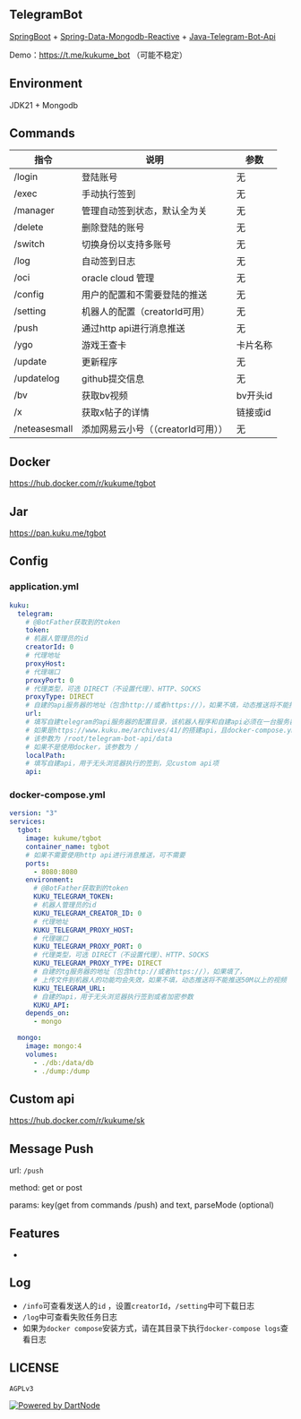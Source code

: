 ## TelegramBot

[SpringBoot](https://spring.io/projects/spring-boot) + [Spring-Data-Mongodb-Reactive](https://spring.io/projects/spring-data-mongodb) + [Java-Telegram-Bot-Api](https://github.com/pengrad/java-telegram-bot-api)

Demo：https://t.me/kukume_bot （可能不稳定）

## Environment

JDK21 + Mongodb

## Commands

| 指令            | 说明                     | 参数     |
|---------------|------------------------|--------|
| /login        | 登陆账号                   | 无      |
| /exec         | 手动执行签到                 | 无      |
| /manager      | 管理自动签到状态，默认全为关         | 无      |
| /delete       | 删除登陆的账号                | 无      |
| /switch       | 切换身份以支持多账号             | 无      |
| /log          | 自动签到日志                 | 无      |
| /oci          | oracle cloud 管理        | 无      |
| /config       | 用户的配置和不需要登陆的推送         | 无      |
| /setting      | 机器人的配置（creatorId可用）    | 无      |
| /push         | 通过http api进行消息推送       | 无      |
| /ygo          | 游戏王查卡                  | 卡片名称   |
| /update       | 更新程序                   | 无      |
| /updatelog    | github提交信息             | 无      |
| /bv           | 获取bv视频                 | bv开头id |
| /x            | 获取x帖子的详情               | 链接或id  |
| /neteasesmall | 添加网易云小号（（creatorId可用）） | 无      |

## Docker

https://hub.docker.com/r/kukume/tgbot

## Jar

https://pan.kuku.me/tgbot

## Config

### application.yml

```yaml
kuku:
  telegram:
    # @BotFather获取到的token
    token:
    # 机器人管理员的id
    creatorId: 0
    # 代理地址
    proxyHost:
    # 代理端口
    proxyPort: 0
    # 代理类型，可选 DIRECT（不设置代理）、HTTP、SOCKS
    proxyType: DIRECT
    # 自建的api服务器的地址（包含http://或者https://），如果不填，动态推送将不能推送50M以上的视频
    url:
    # 填写自建telegram的api服务器的配置目录，该机器人程序和自建api必须在一台服务器上
    # 如果是https://www.kuku.me/archives/41/的搭建api，且docker-compose.yml在/root/telegram-bot-api目录下
    # 该参数为 /root/telegram-bot-api/data
    # 如果不是使用docker，该参数为 /
    localPath:
    # 填写自建api，用于无头浏览器执行的签到，见custom api项
    api:
```

### docker-compose.yml

```yaml
version: "3"
services:
  tgbot:
    image: kukume/tgbot
    container_name: tgbot
    # 如果不需要使用http api进行消息推送，可不需要
    ports: 
      - 8080:8080
    environment:
      # @BotFather获取到的token
      KUKU_TELEGRAM_TOKEN: 
      # 机器人管理员的id
      KUKU_TELEGRAM_CREATOR_ID: 0
      # 代理地址
      KUKU_TELEGRAM_PROXY_HOST:
      # 代理端口
      KUKU_TELEGRAM_PROXY_PORT: 0
      # 代理类型，可选 DIRECT（不设置代理）、HTTP、SOCKS
      KUKU_TELEGRAM_PROXY_TYPE: DIRECT
      # 自建的tg服务器的地址（包含http://或者https://），如果填了，
      # 上传文件到机器人的功能均会失效，如果不填，动态推送将不能推送50M以上的视频
      KUKU_TELEGRAM_URL:
      # 自建的api，用于无头浏览器执行签到或者加密参数
      KUKU_API:
    depends_on:
      - mongo

  mongo:
    image: mongo:4
    volumes:
      - ./db:/data/db
      - ./dump:/dump
```

## Custom api

https://hub.docker.com/r/kukume/sk

## Message Push

url: `/push`

method: get or post

params: key(get from commands /push) and text, parseMode (optional)

## Features

* 

## Log

* `/info`可查看发送人的`id` ，设置`creatorId`，`/setting`中可下载日志
* `/log`中可查看失败任务日志
* 如果为`docker compose`安装方式，请在其目录下执行`docker-compose logs`查看日志

## LICENSE
`AGPLv3`

[![Powered by DartNode](https://dartnode.com/branding/DN-Open-Source-sm.png)](https://dartnode.com "Powered by DartNode - Free VPS for Open Source")
